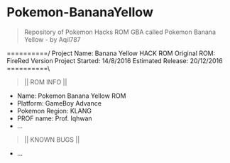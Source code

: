 # Pokemon-BananaYellow
> Repository of Pokemon Hacks ROM GBA called Pokemon Banana Yellow - by Aqil787

==========/
Project Name: Banana Yellow HACK ROM
Original ROM: FireRed Version
Project Started: 14/8/2016
Estimated Release: 20/12/2016
==========\

> || ROM INFO ||
- Name: Pokemon Banana Yellow ROM
- Platform: GameBoy Advance
- Pokemon Region: KLANG
- PROF name: Prof. Iqhwan
- ...

> || KNOWN BUGS ||
- ...
